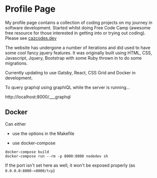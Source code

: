 # Profile Page

My profile page contains a collection of coding projects on my journey in software development. Started whilst doing Free Code Camp (awesome free resource for those interested in getting into or trying out coding). Please see [cazcodes.dev](https://cazcodes.dev)

The website has undergone a number of iterations and did used to have some cool fancy jquery features. It was originally built using HTML, CSS, Javascript, Jquery, Bootstrap with some Ruby thrown in to do some migrations.

Currently updating to use Gatsby, React, CSS Grid and Docker in development.

To query graphql using graphiQL while the server is running...

http://localhost:8000/___graphql

## Docker

Can either

- use the options in the Makefile

- use docker-compose

```
docker-compose build
docker-compose run --rm -p 8000:8000 nodedev sh
```

If the port isn't set here as well, it won't be exposed properly (as `0.0.0.0:8000->8000/tcp`)
